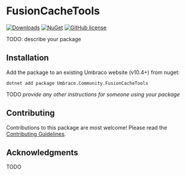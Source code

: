 # FusionCacheTools

[![Downloads](https://img.shields.io/nuget/dt/Umbraco.Community.FusionCacheTools?color=cc9900)](https://www.nuget.org/packages/Umbraco.Community.FusionCacheTools/)
[![NuGet](https://img.shields.io/nuget/vpre/Umbraco.Community.FusionCacheTools?color=0273B3)](https://www.nuget.org/packages/Umbraco.Community.FusionCacheTools)
[![GitHub license](https://img.shields.io/github/license/Rockerby/Umbraco-FusionCacheTools?color=8AB803)](LICENSE)

TODO: describe your package

<!--
Including screenshots is a really good idea! 

If you put images into /docs/screenshots, then you would reference them in this readme as, for example:

<img alt="..." src="https://github.com/Rockerby/Umbraco-FusionCacheTools/blob/develop/docs/screenshots/screenshot.png">
-->

## Installation

Add the package to an existing Umbraco website (v10.4+) from nuget:

`dotnet add package Umbraco.Community.FusionCacheTools`

TODO *provide any other instructions for someone using your package*

## Contributing

Contributions to this package are most welcome! Please read the [Contributing Guidelines](CONTRIBUTING.md).

## Acknowledgments

TODO